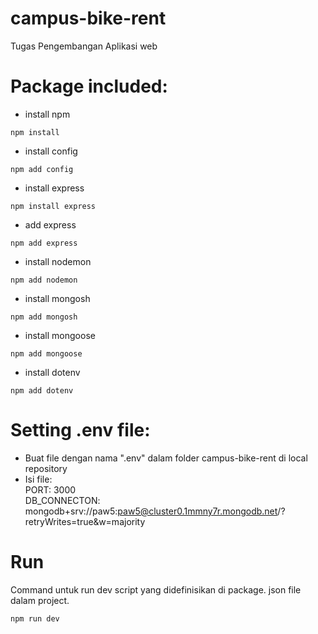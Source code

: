 # campus-bike-rent
Tugas Pengembangan Aplikasi web

# Package included:
- install npm
```
npm install
```
- install config
```
npm add config
```
- install express
```
npm install express
```
- add express
```
npm add express
```
- install nodemon
```
npm add nodemon
```
- install mongosh
```
npm add mongosh
```
- install mongoose
```
npm add mongoose
```
- install dotenv
```
npm add dotenv
```

# Setting .env file:
- Buat file dengan nama ".env" dalam folder campus-bike-rent di local repository
- Isi file:
<br>PORT: 3000 
<br>DB_CONNECTON: mongodb+srv://paw5:paw5@cluster0.1mmny7r.mongodb.net/?retryWrites=true&w=majority

# Run
Command untuk run dev script yang didefinisikan di package. json file dalam project.
```
npm run dev
```

